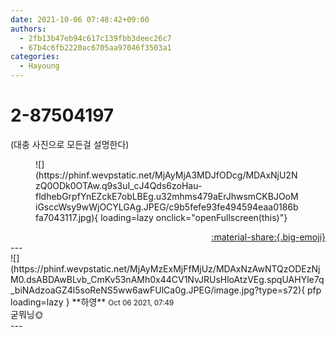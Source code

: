 ```yaml
---
date: 2021-10-06 07:48:42+09:00
authors:
  - 2fb13b47eb94c617c139fbb3deec26c7
  - 67b4c6fb2220ac6705aa97046f3503a1
categories:
  - Hayoung
---
```


# 2-87504197

<div class="post-container" markdown="1">
<div class="content-container md-sidebar__scrollwrap" markdown="1">

(대충 사진으로 모든걸 설명한다)
<figure markdown="1">
![](https://phinf.wevpstatic.net/MjAyMjA3MDJfODcg/MDAxNjU2NzQ0ODk0OTAw.q9s3uI_cJ4Qds6zoHau-fldhebGrpfYnEZckE7obLBEg.u32mhms479aErJhwsmCKBJOoMiGsccWsy9wWjOCYLGAg.JPEG/c9b5fefe93fe494594eaa0186bfa7043117.jpg){ loading=lazy onclick="openFullscreen(this)"}
</figure>


</div>
</div>

<div style="text-align: right;" markdown="1">
<a href="https://weverse.io/fromis9/fanpost/2-87504197" style="text-align: right;">:material-share:{.big-emoji}</a>
</div>
---

<div class="comments-container md-sidebar__scrollwrap" markdown="1">
<div class="comment" markdown="1">
<div class='id-container' markdown="1">
![](https://phinf.wevpstatic.net/MjAyMzExMjFfMjUz/MDAxNzAwNTQzODEzNjM0.dsABDAwBLvb_CmKv53nAMh0x44CV1NvJRUsHloAtzVEg.spqUAHYle7q_biNAdzoaGZ4l5soReNS5ww6awFUlCa0g.JPEG/image.jpg?type=s72){ pfp loading=lazy }
**<span class="artist">하영</span>** <small>Oct 06 2021, 07:49</small><br>
</div>
<div class='comment-body' markdown="1">
굳뭐닝🌞
</div>
</div>
</div>
---
